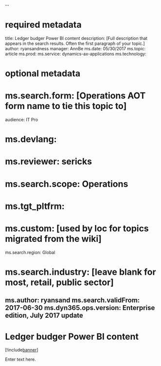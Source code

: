--
# required metadata

title: Ledger budger Power BI content
description: [Full description that appears in the search results. Often the first paragraph of your topic.]
author: ryansandness
manager: AnnBe
ms.date: 05/30/2017
ms.topic: article
ms.prod: 
ms.service: dynamics-ax-applications
ms.technology: 

# optional metadata

# ms.search.form:  [Operations AOT form name to tie this topic to]
audience: IT Pro
# ms.devlang: 
# ms.reviewer: sericks
# ms.search.scope: Operations
# ms.tgt_pltfrm: 
# ms.custom: [used by loc for topics migrated from the wiki]
ms.search.region: Global
# ms.search.industry: [leave blank for most, retail, public sector]
ms.author: ryansand
ms.search.validFrom: 2017-06-30 
ms.dyn365.ops.version: Enterprise edition, July 2017 update 
---

# Ledger budger Power BI content

[!include[banner](../includes/banner.md)]


Enter text here.
